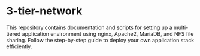 # 3-tier-network
This repository contains documentation and scripts for setting up a multi-tiered application environment using nginx, Apache2, MariaDB, and NFS file sharing. Follow the step-by-step guide to deploy your own application stack efficiently.
